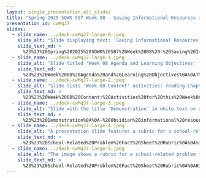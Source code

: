 ```yaml
---
layout: single_presentation_all_slides
title: "Spring 2025 SOWK 587 Week 08 - Saving Informational Resources and Fact Sheet Assignment"
presentation_id: cwMqJ7
slides:
  - slide_name: ../deck-cwMqJ7-large-0.jpeg
    slide_alt: "Slide displaying text: 'Saving Informational Resources and Fact Sheet Assignment, Spring 2025 SOWK 587 Week 08.' Background has abstract dark wave patterns. Author: Jacob Campbell, Ph.D. LICSW at Heritage University."
    slide_text_md: >
      %23%23%20Spring%202025%20SOWK%20587%20Week%2008%20-%20Saving%20Informational%20Resources%20and%20Fact%20Sheet%20Assignment%0A%0Atitle:%20Spring%202025%20SOWK%20587%20Week%2008%20-%20Saving%20Informational%20Resources%20and%20Fact%20Sheet%20Assignment%0Adate:%202025-03-13%2013:47:37%0Alocation:%20Heritage%20University%0Atags:%0A%20%20-%20Heritage%20University%0A%20%20-%20MSW%20Program%0A%20%20-%20SOWK%20587%0A%0A%5Bpresentation_video%5D(%22https://heritage.hosted.panopto.com/Panopto/Pages/Embed.aspx%3Fid%3D11ca1667-a6fb-4b09-a293-b29f0164df5e%26autoplay%3Dfalse%26offerviewer%3Dtrue%26showtitle%3Dtrue%26showbrand%3Dtrue%26captions%3Dfalse%26interactivity%3Dall%22)%20%20%0A%0Adescription:%20%3E%0A%0AThere%20is%20a%20wide%20range%20of%20school-related%20problems%20that%20social%20workers%20can%20assist%20in%20addressing%20through%20evidence-based%20practices%20and%20community,%20human,%20and%20technological%20resources.%20Week%20eight,%20an%20asynchronous%20week,%20is%20designed%20to%20support%20students%20in%20gaining%20a%20more%20well-defined%20understanding%20of%20problems%20and%20awareness%20of%20resources%20that%20can%20help%20address%20these%20problems.%20Students%20will%20read%20chapter%20eight%20of%20Jarolmen%20and%20Batista-Thomas%20(2023),%20which%20reviews%20issues%20critical%20for%20school%20social%20workers.%20Students%20engage%20in%20forums%20related%20to%20sharing%20their%20experiences%20of%20problems,%20exploring%20a%20broad%20range%20of%20resources.%20The%20lecture%20video%20for%20students%20this%20week%20includes%20practical%20content%20about%20saving%20resources%20to%20share%20with%20clients%20and%20colleagues%20and%20the%20fact%20sheet%20assignment.%0A%0AThe%20agenda%20for%20the%20lecture%20video%20is%20as%20follows:%0A%0A-%20Content%20for%20week%20eight%0A-%20Saving%20informational%20resources%0A-%20School-related%20problem%20fact%20sheet%0A%0AThe%20learning%20objectives%20for%20week%20eight%20include:%0A%0A-%20Identify%20and%20define%20school-related%20problems%20social%20workers%20commonly%20encounter.%0A-%20Demonstrate%20an%20understanding%20of%20various%20resources%20(human,%20community,%20and%20technological)%20that%20can%20be%20leveraged%20to%20address%20school-related%20challenges.%0A-%20Evaluate%20strategies%20for%20effectively%20integrating%20community%20resources%20into%20school%20settings%20to%20provide%20wraparound%20services,%20particularly%20in%20rural%20and%20small%20district%20contexts.%0A-%20Demonstrate%20practical%20skills%20in%20collecting,%20organizing,%20and%20sharing%20informational%20resources%20valuable%20for%20professional%20social%20work%20practice%20in%20schools.%0A%0A
  - slide_name: ../deck-cwMqJ7-large-1.jpeg
    slide_alt: "Slide titled 'Week 08 Agenda and Learning Objectives' features:- **Agenda:**  - Content for week eight  - Saving informational resources  - School-related problem fact sheet- **Learning Objectives:**  - Identify and define school-related problems social workers encounter.  - Understand various resources for addressing school-related challenges.  - Evaluate community resource integration for wraparound services.  - Demonstrate skills in collecting and organizing informational resources."
    slide_text_md: >
      %23%23%20Week%2008%20Agenda%20and%20Learning%20Objectives%0A%0AThe%20agenda%20for%20the%20lecture%20video%20is%20as%20follows:%0A%0A-%20Content%20for%20week%20eight%0A-%20Saving%20informational%20resources%0A-%20School-related%20problem%20fact%20sheet%0A%0AThe%20learning%20objectives%20for%20week%20eight%20include:%0A%0A-%20Identify%20and%20define%20school-related%20problems%20social%20workers%20commonly%20encounter.%0A-%20Demonstrate%20an%20understanding%20of%20various%20resources%20(human,%20community,%20and%20technological)%20that%20can%20be%20leveraged%20to%20address%20school-related%20challenges.%0A-%20Evaluate%20strategies%20for%20effectively%20integrating%20community%20resources%20into%20school%20settings%20to%20provide%20wraparound%20services,%20particularly%20in%20rural%20and%20small%20district%20contexts.%0A-%20Demonstrate%20practical%20skills%20in%20collecting,%20organizing,%20and%20sharing%20informational%20resources%20valuable%20for%20professional%20social%20work%20practice%20in%20schools.%0A%0A
  - slide_name: ../deck-cwMqJ7-large-2.jpeg
    slide_alt: "Slide lists 'Week 08 Content' activities: reading Chapter 8, replying in small group forums, and tackling topics like problem defining, resource sharing, intersection of resources and practices, and textbook questions."
    slide_text_md: >
      %23%23%20Week%2008%20Content:%20Activities%20for%20this%20Week%0A%0ARead%20Chapter%208%0AFive%20Replies%20in%20Small%20Group%20Forums%0A%0A-%20Defining%20a%20Problem%20and%20Preparing%20for%20School-Related%20Problem%20Fact%20Sheet%0A-%20Community%20Resources%20Sharing%0A-%20Technological%20and%20Human%20Resources%0A-%20Intersection%20of%20Supportive%20Resources%20and%20Culturally%20Responsive%20Practices%0A-%20Textbook%20Questions%0A%0AWeek%2009%20is%20Spring%20Break%0AWeek%2010%20being%20extra%20credit.%0A%0A
  - slide_name: ../deck-cwMqJ7-large-3.jpeg
    slide_alt: "Slide with the title 'Demonstration' in white text on a dark background. It lists 'Obsidian informational resources' and 'Physical notebooks' over abstract, wavy blue shapes."
    slide_text_md: >
      %23%23%20Demonstration%0A%0A-%20Obsidian%20informational%20resources%0A-%20Physical%20notebooks%20and%20cards%0A%0A
  - slide_name: ../deck-cwMqJ7-large-4.jpeg
    slide_alt: "A presentation slide features a rubric for a school-related problem fact sheet. It includes criteria like a problem description, interventions, resources, and scholarly references. Text emphasizes research and communication skills."
    slide_text_md: >
      %23%23%20School-Related%20Problem%20Fact%20Sheet%20Rubric%0A%0A%3E%20Students%20will%20demonstrate%20research%20and%20communication%20skills%20regarding%20key%20issues%20and%20interventions%20impacting%20students%20in%20schools.%20They%20will%20convert%20their%20research%20into%20a%20usable%20format%20that%20could%20be%20circulated%20in%20a%20school%20setting%20and%20demonstrate%20an%20awareness%20of%20community,%20human,%20and%20technological%20resources.%0A%0AGeneral%20Parts%0A-%20Three-to-four-page%20fact%20sheet%0A-%20Problem%20description%0A-%20Interventions%20and%20resources%0A-%20References%20scholarly%20sources%0A%0A
  - slide_name: ../deck-cwMqJ7-large-5.jpeg
    slide_alt: "The image shows a rubric for a school-related problem fact sheet. It lists criteria: defining the problem, strategies, product accessibility, scholarship grounding, APA standards, and assignment alignment, each with descriptions of 'Highly Developed' execution."
    slide_text_md: >
      %23%23%20School-Related%20Problem%20Fact%20Sheet%20Rubric%0A%0AHighly%20Developed%0A%0A-%20A%20school%20related%20problem%20is%20defined%20and%20connects%20to%20the%20school%20context%0A%09The%20fact%20sheet%20clearly%20defines%20a%20relevant%20school-related%20issue,%20providing%20a%20comprehensive%20overview%20of%20its%20causes,%20manifestations,%20and%20educational/systemic%20impacts.%20The%20problem%20is%20framed%20with%20attention%20to%20school%20culture%20and%20student%20populations,%20demonstrating%20a%20deep%20understanding%20of%20its%20significance%20in%20school%20social%20work%20practice.%0A-%20Strategies%20for%20addressing%20the%20problem%20are%20articulated%0A%09The%20fact%20sheet%20presents%20well-developed,%20research-informed%20intervention%20strategies%20at%20micro,%20mezzo,%20and%20macro%20levels.%20Strategies%20are%20realistic,%20actionable,%20and%20incorporate%20human,%20community,%20and%20technological%20resources.%0A-%20A%20professional%20and%20accessible%20product%20is%20developed%0A%09The%20final%20product%20is%20visually%20appealing,%20well-organized,%20and%20formatted%20for%20easy%20comprehension%20by%20parents%20and%20teachers.%20Language%20is%20clear,%20concise,%20and%20professional,%20with%20appropriate%20use%20of%20headings,%20bullet%20points,%20and%20graphics%20(if%20applicable).%0A-%20The%20basis%20of%20the%20problem%20and%20intervention%20are%20grounded%20in%20scholarship%0A%09The%20discussion%20of%20the%20problem%20and%20proposed%20interventions%20are%20linked%20to%20best%20practices%20as%20evidenced%20by%20in-text%20citations.%0A-%20The%20reference%20list%20follows%20APA%20standards%0A%09The%20reference%20list%20includes%20at%20least%20ten%20recent,%20high-quality%20sources,%20and%20accurately%20follows%20APA%20standards.%0A-%20Following%20Assignment%0A%09The%20fact%20sheet%20closely%20follows%20the%20assignment%20description%20and%20requirements.%0A
---
```

